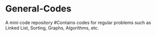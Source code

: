 # General-Codes
A mini code repository
#Contains codes for regular problems such as Linked List, Sorting, Graphs, Algorithms, etc.
